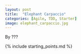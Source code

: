 ```yaml
---
layout: post
title:  "Elephant Carpaccio"
categories: [Agile, TDD, Starter]
image: elephant_carpaccio.jpg
---
```


By ???

{% include starting_points.md %}
